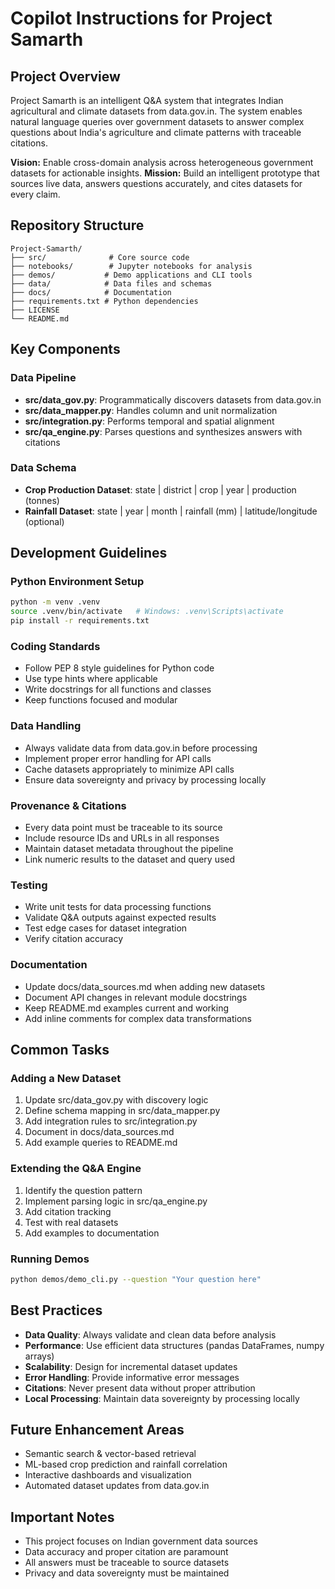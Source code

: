 # Copilot Instructions for Project Samarth

## Project Overview

Project Samarth is an intelligent Q&A system that integrates Indian agricultural and climate datasets from data.gov.in. The system enables natural language queries over government datasets to answer complex questions about India's agriculture and climate patterns with traceable citations.

**Vision:** Enable cross-domain analysis across heterogeneous government datasets for actionable insights.
**Mission:** Build an intelligent prototype that sources live data, answers questions accurately, and cites datasets for every claim.

## Repository Structure

```
Project-Samarth/
├── src/              # Core source code
├── notebooks/        # Jupyter notebooks for analysis
├── demos/           # Demo applications and CLI tools
├── data/            # Data files and schemas
├── docs/            # Documentation
├── requirements.txt # Python dependencies
├── LICENSE
└── README.md
```

## Key Components

### Data Pipeline
- **src/data_gov.py**: Programmatically discovers datasets from data.gov.in
- **src/data_mapper.py**: Handles column and unit normalization
- **src/integration.py**: Performs temporal and spatial alignment
- **src/qa_engine.py**: Parses questions and synthesizes answers with citations

### Data Schema
- **Crop Production Dataset**: state | district | crop | year | production (tonnes)
- **Rainfall Dataset**: state | year | month | rainfall (mm) | latitude/longitude (optional)

## Development Guidelines

### Python Environment Setup
```bash
python -m venv .venv
source .venv/bin/activate   # Windows: .venv\Scripts\activate
pip install -r requirements.txt
```

### Coding Standards
- Follow PEP 8 style guidelines for Python code
- Use type hints where applicable
- Write docstrings for all functions and classes
- Keep functions focused and modular

### Data Handling
- Always validate data from data.gov.in before processing
- Implement proper error handling for API calls
- Cache datasets appropriately to minimize API calls
- Ensure data sovereignty and privacy by processing locally

### Provenance & Citations
- Every data point must be traceable to its source
- Include resource IDs and URLs in all responses
- Maintain dataset metadata throughout the pipeline
- Link numeric results to the dataset and query used

### Testing
- Write unit tests for data processing functions
- Validate Q&A outputs against expected results
- Test edge cases for dataset integration
- Verify citation accuracy

### Documentation
- Update docs/data_sources.md when adding new datasets
- Document API changes in relevant module docstrings
- Keep README.md examples current and working
- Add inline comments for complex data transformations

## Common Tasks

### Adding a New Dataset
1. Update src/data_gov.py with discovery logic
2. Define schema mapping in src/data_mapper.py
3. Add integration rules to src/integration.py
4. Document in docs/data_sources.md
5. Add example queries to README.md

### Extending the Q&A Engine
1. Identify the question pattern
2. Implement parsing logic in src/qa_engine.py
3. Add citation tracking
4. Test with real datasets
5. Add examples to documentation

### Running Demos
```bash
python demos/demo_cli.py --question "Your question here"
```

## Best Practices

- **Data Quality**: Always validate and clean data before analysis
- **Performance**: Use efficient data structures (pandas DataFrames, numpy arrays)
- **Scalability**: Design for incremental dataset updates
- **Error Handling**: Provide informative error messages
- **Citations**: Never present data without proper attribution
- **Local Processing**: Maintain data sovereignty by processing locally

## Future Enhancement Areas
- Semantic search & vector-based retrieval
- ML-based crop prediction and rainfall correlation
- Interactive dashboards and visualization
- Automated dataset updates from data.gov.in

## Important Notes

- This project focuses on Indian government data sources
- Data accuracy and proper citation are paramount
- All answers must be traceable to source datasets
- Privacy and data sovereignty must be maintained
